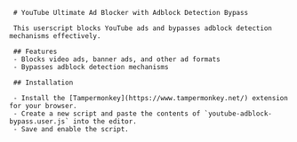      # YouTube Ultimate Ad Blocker with Adblock Detection Bypass

     This userscript blocks YouTube ads and bypasses adblock detection mechanisms effectively.

     ## Features
     - Blocks video ads, banner ads, and other ad formats
     - Bypasses adblock detection mechanisms

     ## Installation

     - Install the [Tampermonkey](https://www.tampermonkey.net/) extension for your browser.
     - Create a new script and paste the contents of `youtube-adblock-bypass.user.js` into the editor.
     - Save and enable the script.
